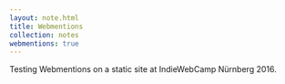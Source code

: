 ```yaml
---
layout: note.html
title: Webmentions
collection: notes
webmentions: true
---
```

Testing Webmentions on a static site at IndieWebCamp Nürnberg 2016.

